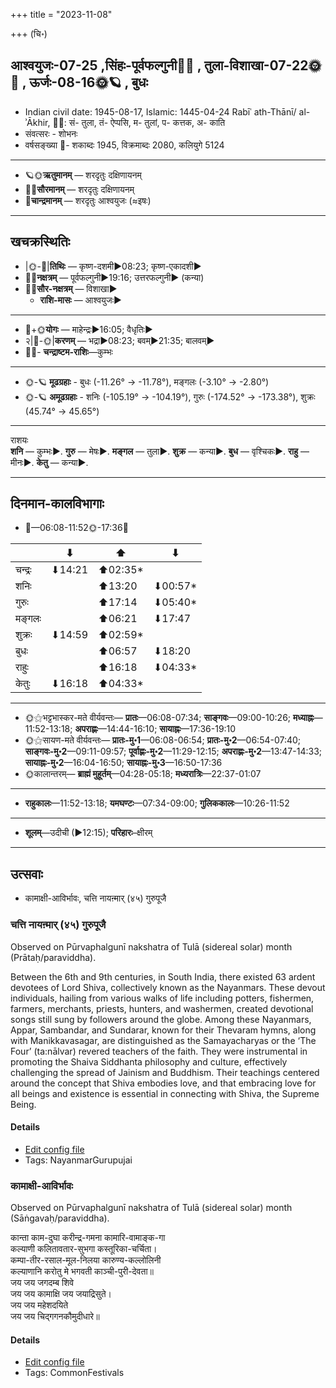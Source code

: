 +++
title = "2023-11-08"

+++
(चि॰)
## आश्वयुजः-07-25  ,सिंहः-पूर्वफल्गुनी🌛🌌  ,  तुला-विशाखा-07-22🌞🌌  ,  ऊर्जः-08-16🌞🪐  , बुधः
- Indian civil date: 1945-08-17, Islamic: 1445-04-24 Rabīʿ ath-Thānī/ al-ʾĀkhir, 🌌🌞: सं- तुला, तं- ऐप्पसि, म- तुलां, प- कत्तक, अ- काति
- संवत्सरः - शोभनः
- वर्षसङ्ख्या 🌛- शकाब्दः 1945, विक्रमाब्दः 2080, कलियुगे 5124
___________________
- 🪐🌞**ऋतुमानम्** — शरदृतुः दक्षिणायनम्
- 🌌🌞**सौरमानम्** — शरदृतुः दक्षिणायनम्
- 🌛**चान्द्रमानम्** — शरदृतुः आश्वयुजः (≈इषः)
___________________


## खचक्रस्थितिः
- |🌞-🌛|**तिथिः** — कृष्ण-दशमी►08:23; कृष्ण-एकादशी►  
- 🌌🌛**नक्षत्रम्** — पूर्वफल्गुनी►19:16; उत्तरफल्गुनी► (कन्या)  
- 🌌🌞**सौर-नक्षत्रम्** — विशाखा►  
  - **राशि-मासः** — आश्वयुजः► 
___________________
- 🌛+🌞**योगः** — माहेन्द्रः►16:05; वैधृतिः►  
- २|🌛-🌞|**करणम्** — भद्रा►08:23; बवम्►21:35; बालवम्►  
- 🌌🌛- **चन्द्राष्टम-राशिः**—कुम्भः  
___________________
- 🌞-🪐 **मूढग्रहाः** - बुधः (-11.26° → -11.78°), मङ्गलः (-3.10° → -2.80°)
- 🌞-🪐 **अमूढग्रहाः** - शनिः (-105.19° → -104.19°), गुरुः (-174.52° → -173.38°), शुक्रः (45.74° → 45.65°)
___________________
राशयः  
**शनि** — कुम्भः►. **गुरु** — मेषः►. **मङ्गल** — तुला►. **शुक्र** — कन्या►. **बुध** — वृश्चिकः►. **राहु** — मीनः►. **केतु** — कन्या►. 
___________________


## दिनमान-कालविभागाः
- 🌅—06:08-11:52🌞-17:36🌇  

|      |⬇     |⬆     |⬇     |
|------|-----|-----|------|
|चन्द्रः|⬇14:21 |⬆02:35*|     |
|शनिः   |     |⬆13:20 |⬇00:57*|
|गुरुः  |     |⬆17:14 |⬇05:40*|
|मङ्गलः |     |⬆06:21 |⬇17:47 |
|शुक्रः |⬇14:59 |⬆02:59*|     |
|बुधः   |     |⬆06:57 |⬇18:20 |
|राहुः  |     |⬆16:18 |⬇04:33*|
|केतुः  |⬇16:18 |⬆04:33*|     |
___________________
- 🌞⚝भट्टभास्कर-मते वीर्यवन्तः— **प्रातः**—06:08-07:34; **साङ्गवः**—09:00-10:26; **मध्याह्नः**—11:52-13:18; **अपराह्णः**—14:44-16:10; **सायाह्नः**—17:36-19:10  
- 🌞⚝सायण-मते वीर्यवन्तः— **प्रातः-मु॰1**—06:08-06:54; **प्रातः-मु॰2**—06:54-07:40; **साङ्गवः-मु॰2**—09:11-09:57; **पूर्वाह्णः-मु॰2**—11:29-12:15; **अपराह्णः-मु॰2**—13:47-14:33; **सायाह्नः-मु॰2**—16:04-16:50; **सायाह्नः-मु॰3**—16:50-17:36  
- 🌞कालान्तरम्— **ब्राह्मं मुहूर्तम्**—04:28-05:18; **मध्यरात्रिः**—22:37-01:07  
___________________
- **राहुकालः**—11:52-13:18; **यमघण्टः**—07:34-09:00; **गुलिककालः**—10:26-11:52  
___________________
- **शूलम्**—उदीची (►12:15); **परिहारः**–क्षीरम्  
___________________

## उत्सवाः
- कामाक्षी-आविर्भावः, चत्ति नायऩ्मार् (४५) गुरुपूजै
### चत्ति नायऩ्मार् (४५) गुरुपूजै

Observed on Pūrvaphalgunī nakshatra of Tulā (sidereal solar) month (Prātaḥ/paraviddha). 

Between the 6th and 9th centuries, in South India, there existed 63 ardent devotees of Lord Shiva, collectively known as the Nayanmars. These devout individuals, hailing from various walks of life including potters, fishermen, farmers, merchants, priests, hunters, and washermen, created devotional songs still sung by followers around the globe. Among these Nayanmars, Appar, Sambandar, and Sundarar, known for their Thevaram hymns, along with Manikkavasagar, are distinguished as the Samayacharyas or the ‘The Four’ (ta:nālvar) revered teachers of the faith. They were instrumental in promoting the Shaiva Siddhanta philosophy and culture, effectively challenging the spread of Jainism and Buddhism. Their teachings centered around the concept that Shiva embodies love, and that embracing love for all beings and existence is essential in connecting with Shiva, the Supreme Being.

#### Details
- [Edit config file](https://github.com/jyotisham/adyatithi/blob/master/mahApuruSha/nAyanmAr/sidereal_solar_month/nakshatra/07/11/catti_nAyan2mAr_%2845%29_gurupUjai.toml)
- Tags: NayanmarGurupujai


### कामाक्षी-आविर्भावः

Observed on Pūrvaphalgunī nakshatra of Tulā (sidereal solar) month (Sāṅgavaḥ/paraviddha). 

कान्ता काम-दुघा करीन्द्र-गमना कामारि-वामाङ्क-गा  
कल्याणी कलितावतार-सुभगा कस्तूरिका-चर्चिता।  
कम्पा-तीर-रसाल-मूल-निलया कारुण्य-कल्लोलिनी  
कल्याणानि करोतु मे भगवती काञ्ची-पुरी-देवता॥  
जय जय जगदम्ब शिवे  
जय जय कामाक्षि जय जयाद्रिसुते।  
जय जय महेशदयिते  
जय जय चिद्गगनकौमुदीधारे॥



#### Details
- [Edit config file](https://github.com/jyotisham/adyatithi/blob/master/devatA/shakti/sidereal_solar_month/nakshatra/07/11/kAmAkSI-AvirbhAvaH.toml)
- Tags: CommonFestivals


